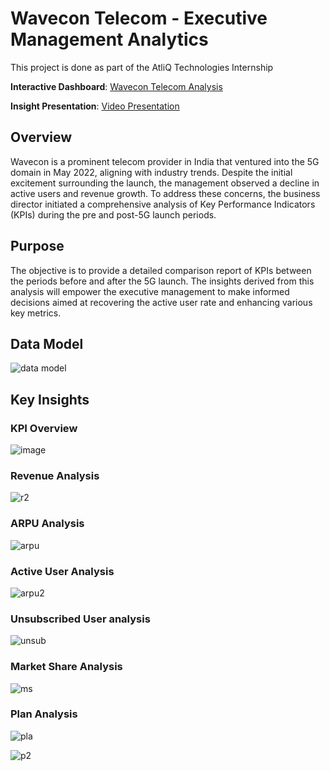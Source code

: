 # Wavecon Telecom - Executive Management Analytics
This project is done as part of the AtliQ Technologies Internship

**Interactive Dashboard**: [Wavecon Telecom Analysis](https://app.powerbi.com/view?r=eyJrIjoiYTY0MTkyYmEtODczNy00M2Q0LWE4NjItYWJjMTlmNjUwNjE3IiwidCI6ImM2ZTU0OWIzLTVmNDUtNDAzMi1hYWU5LWQ0MjQ0ZGM1YjJjNCJ9)

**Insight Presentation**: [Video Presentation](https://drive.google.com/file/d/1Ytq7tucwAlzAw1EV7bTZZKy1qtPF1am9/view?usp=sharing)
  
## Overview
Wavecon is a prominent telecom provider in India that ventured into the 5G domain in May 2022, aligning with industry trends. Despite the initial excitement surrounding the launch, the management observed a decline in active users and revenue growth. To address these concerns, the business director initiated a comprehensive analysis of Key Performance Indicators (KPIs) during the pre and post-5G launch periods.

## Purpose
The objective is to provide a detailed comparison report of KPIs between the periods before and after the 5G launch. The insights derived from this analysis will empower the executive management to make informed decisions aimed at recovering the active user rate and enhancing various key metrics.

## Data Model 
![data model](https://github.com/user-attachments/assets/7bb34935-fb56-4eb7-8965-4c5ead72799b)

## Key Insights
### KPI Overview
![image](https://github.com/user-attachments/assets/d168347b-6ac5-49f3-85ed-7847564ddd73)

### Revenue Analysis 
![r2](https://github.com/user-attachments/assets/2927c854-8e77-40c2-accf-895ff310a3a5)

### ARPU Analysis
![arpu](https://github.com/user-attachments/assets/03f2eefb-51e4-4d05-a665-dfd9853e5292)

### Active User Analysis
![arpu2](https://github.com/user-attachments/assets/abbd8377-c7be-4c71-824d-edecfa6db573)

### Unsubscribed User analysis
![unsub](https://github.com/user-attachments/assets/399018cc-a835-4505-970b-97a2f9bf17d3)

### Market Share Analysis 
![ms](https://github.com/user-attachments/assets/ddb7a345-c92b-40b0-9e76-3890f6d36df9)

### Plan Analysis 
![pla](https://github.com/user-attachments/assets/ad7392ef-c2ab-454d-9847-7cf2bf0f4ea2)

![p2](https://github.com/user-attachments/assets/9fb62475-a10f-4d87-8ec0-6d4fb8926fbf)


